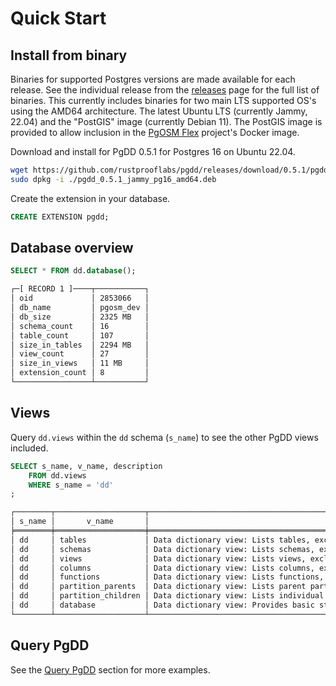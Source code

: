 # Quick Start


## Install from binary

Binaries for supported Postgres versions are made available for each release.
See the individual release from the [releases](https://github.com/rustprooflabs/pgdd/releases)
page for the full list of binaries.
This currently includes binaries for two main LTS supported OS's using the AMD64 architecture.
The latest Ubuntu LTS (currently Jammy, 22.04) and the "PostGIS" image
(currently Debian 11).  The PostGIS image is provided to allow inclusion
in the [PgOSM Flex](https://pgosm-flex.com) project's Docker image. 

Download and install for PgDD 0.5.1 for Postgres 16 on Ubuntu 22.04.

```bash
wget https://github.com/rustprooflabs/pgdd/releases/download/0.5.1/pgdd_0.5.1_focal_pg16_amd64.deb
sudo dpkg -i ./pgdd_0.5.1_jammy_pg16_amd64.deb
```

Create the extension in your database.

```sql
CREATE EXTENSION pgdd;
```


## Database overview

```sql
SELECT * FROM dd.database();
```


```bash
┌─[ RECORD 1 ]────┬───────────┐
│ oid             │ 2853066   │
│ db_name         │ pgosm_dev │
│ db_size         │ 2325 MB   │
│ schema_count    │ 16        │
│ table_count     │ 107       │
│ size_in_tables  │ 2294 MB   │
│ view_count      │ 27        │
│ size_in_views   │ 11 MB     │
│ extension_count │ 8         │
└─────────────────┴───────────┘
```



## Views

Query `dd.views` within the `dd` schema (`s_name`) to see the other PgDD views
included.

```sql
SELECT s_name, v_name, description
    FROM dd.views
    WHERE s_name = 'dd'
;
```

```bash
┌────────┬────────────────────┬────────────────────────────────────────────────────────────────────────────────────────────────────┐
│ s_name │       v_name       │                                            description                                             │
╞════════╪════════════════════╪════════════════════════════════════════════════════════════════════════════════════════════════════╡
│ dd     │ tables             │ Data dictionary view: Lists tables, excluding system tables.                                       │
│ dd     │ schemas            │ Data dictionary view: Lists schemas, excluding system schemas.                                     │
│ dd     │ views              │ Data dictionary view: Lists views, excluding system views.                                         │
│ dd     │ columns            │ Data dictionary view: Lists columns, excluding system columns.                                     │
│ dd     │ functions          │ Data dictionary view: Lists functions, excluding system functions.                                 │
│ dd     │ partition_parents  │ Data dictionary view: Lists parent partition tables with aggregate details about child partitions. │
│ dd     │ partition_children │ Data dictionary view: Lists individual partitions (children) of partitioned tables.                │
│ dd     │ database           │ Data dictionary view: Provides basic statistics for the current database.                          │
└────────┴────────────────────┴────────────────────────────────────────────────────────────────────────────────────────────────────┘
```

## Query PgDD

See the [Query PgDD](./query.md) section for more examples.
